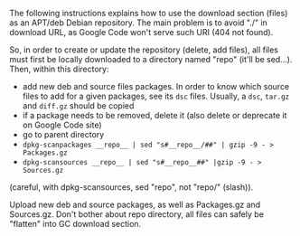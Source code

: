 The following instructions explains how to use the download section (files) as an APT/deb Debian repository. The main problem is to avoid "./" in download URL, as Google Code won't serve such URI (404 not found).

So, in order to create or update the repository (delete, add files), all files must first be locally downloaded to a directory named "repo" (it'll be sed...).  Then, within this directory:

  * add new deb and source files packages. In order to know which source files to add for a given packages, see its `dsc` files. Usually, a `dsc`, `tar.gz` and `diff.gz` should be copied
  * if a package needs to be removed, delete it (also delete or deprecate it on Google Code site)
  * go to parent directory
  * `dpkg-scanpackages __repo__ | sed "s#__repo__/##" | gzip -9 - > Packages.gz`
  * `dpkg-scansources __repo__ | sed "s#__repo__##" |gzip -9 - > Sources.gz`

(careful, with dpkg-scansources, sed "repo", not "repo/" (slash)).


Upload new deb and source packages, as well as Packages.gz and Sources.gz. Don't bother about repo directory, all files can safely be "flatten" into GC download section.